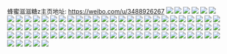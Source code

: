 蜂蜜滋滋糖z主页地址: https://weibo.com/u/3488926267 
![](https://wx4.sinaimg.cn/mw2000/cff4ca3bly1h8qwn72imbj20oi0woq9z.jpg) 
![](https://wx4.sinaimg.cn/mw2000/cff4ca3bly1h8qwn7jpu1j20re10jwjj.jpg) 
![](https://wx4.sinaimg.cn/mw2000/cff4ca3bly1h8qwn85131j20u0141n4z.jpg) 
![](https://wx4.sinaimg.cn/mw2000/cff4ca3bly1h8qwn8w3uyj20u0141n60.jpg) 
![](https://wx4.sinaimg.cn/mw2000/cff4ca3bly1h8qwn9fdz0j20u0140wlu.jpg) 
![](https://wx4.sinaimg.cn/mw2000/cff4ca3bly1h8qwna18otj20u0141aic.jpg) 
![](https://wx4.sinaimg.cn/mw2000/cff4ca3bly1h8qwn6jjwjj20u0140woc.jpg) 
![](https://wx4.sinaimg.cn/mw2000/cff4ca3bly1h8qwnam4a0j20u014046f.jpg) 
![](https://wx4.sinaimg.cn/mw2000/cff4ca3bly1h8qwnbefldj20u0140qb6.jpg) 
![](https://wx4.sinaimg.cn/mw2000/cff4ca3bly1h8l0azeb20j20uk6s8u0z.jpg) 
![](https://wx4.sinaimg.cn/mw2000/cff4ca3bly1h8l0awf8fej20uk5xpe83.jpg) 
![](https://wx4.sinaimg.cn/mw2000/cff4ca3bly1h8l0b16a8ej20uk5xpnpe.jpg) 
![](https://wx4.sinaimg.cn/mw2000/cff4ca3bly1h8l0b31b0vj20uk5xpu0y.jpg) 
![](https://wx4.sinaimg.cn/mw2000/cff4ca3bly1h8l0b59wy0j20uk67v1kz.jpg) 
![](https://wx4.sinaimg.cn/mw2000/cff4ca3bly1h8l0b7l4waj20uk5xp1kz.jpg) 
![](https://wx4.sinaimg.cn/mw2000/cff4ca3bly1h86t7ql057j20tz0x8gpt.jpg) 
![](https://wx4.sinaimg.cn/mw2000/cff4ca3bly1h86p28gyesj20u01t0adu.jpg) 
![](https://wx4.sinaimg.cn/mw2000/cff4ca3bly1h80durvgf4j20zu0ig400.jpg) 
![](https://wx4.sinaimg.cn/mw2000/cff4ca3bly1h7z912sk9qj20v50u0q5i.jpg) 
![](https://wx4.sinaimg.cn/mw2000/cff4ca3bly1h7vp4zroiij20t00d5406.jpg) 
![](https://wx4.sinaimg.cn/mw2000/cff4ca3bly1h7otsqcigaj20oc0godi7.jpg) 
![](https://wx4.sinaimg.cn/mw2000/cff4ca3bly1h7obt1jwroj20uk5xpe83.jpg) 
![](https://wx4.sinaimg.cn/mw2000/cff4ca3bly1h7obl8y1ymj20uk5ni4qr.jpg) 
![](https://wx4.sinaimg.cn/mw2000/cff4ca3bly1h7oblbfwsmj20uk5z6000.jpg) 
![](https://wx4.sinaimg.cn/mw2000/cff4ca3bly1h7oblegpj2j20uk5xp7wj.jpg) 
![](https://wx4.sinaimg.cn/mw2000/cff4ca3bly1h7oblgvz3gj20uk5xpqv7.jpg) 
![](https://wx4.sinaimg.cn/mw2000/cff4ca3bly1h7oblk6hahj20uk5xpnpf.jpg) 
![](https://wx4.sinaimg.cn/mw2000/cff4ca3bly1h6oefw2ak4j20uk72ewxh.jpg) 
![](https://wx4.sinaimg.cn/mw2000/cff4ca3bly1h6oefz2mj7j20uk6s81kx.jpg) 
![](https://wx4.sinaimg.cn/mw2000/cff4ca3bly1h6oeg2764hj20uk6s8u0z.jpg) 
![](https://wx4.sinaimg.cn/mw2000/cff4ca3bly1h6oeg4n7f1j20uk6s87te.jpg) 
![](https://wx4.sinaimg.cn/mw2000/cff4ca3bly1h6oeg7anf5j20uk7wxe84.jpg) 
![](https://wx4.sinaimg.cn/mw2000/cff4ca3bly1h6oega0zyqj20uk6s87wh.jpg) 
![](https://wx4.sinaimg.cn/mw2000/cff4ca3bly1h63q7hh9p9j20zo0yoq9t.jpg) 
![](https://wx4.sinaimg.cn/mw2000/cff4ca3bly1h60obpfr2sj22c0340kjo.jpg) 
![](https://wx4.sinaimg.cn/mw2000/cff4ca3bly1h60obnrcrdj22tc480kjr.jpg) 
![](https://wx4.sinaimg.cn/mw2000/cff4ca3bly1h60obr8awrj24802tcb2d.jpg) 
![](https://wx4.sinaimg.cn/mw2000/cff4ca3bly1h60obshzsej22tc480qcf.jpg) 
![](https://wx4.sinaimg.cn/mw2000/cff4ca3bly1h60obuep2oj24802tc4fb.jpg) 
![](https://wx4.sinaimg.cn/mw2000/cff4ca3bly1h60obw91dzj24802tc4qp.jpg) 
![](https://wx4.sinaimg.cn/mw2000/cff4ca3bly1h5ume9kp32j20u03m1h58.jpg) 
![](https://wx4.sinaimg.cn/mw2000/cff4ca3bly1h5umebfxkuj20u03m1qkq.jpg) 
![](https://wx4.sinaimg.cn/mw2000/cff4ca3bly1h5umedkhg6j20u03m1ka0.jpg) 
![](https://wx4.sinaimg.cn/mw2000/cff4ca3bly1h5umefm6faj20u02x0ww9.jpg) 
![](https://wx4.sinaimg.cn/mw2000/cff4ca3bly1h5umei82arj20u03217nx.jpg) 
![](https://wx4.sinaimg.cn/mw2000/cff4ca3bly1h5qctbjqltj20u05001kx.jpg) 
![](https://wx4.sinaimg.cn/mw2000/cff4ca3bly1h5qctljripj20u0502b29.jpg) 
![](https://wx4.sinaimg.cn/mw2000/cff4ca3bly1h5qctmzzgkj20u05001kx.jpg) 
![](https://wx4.sinaimg.cn/mw2000/cff4ca3bly1h5qctnua0wj20u0500b29.jpg) 
![](https://wx4.sinaimg.cn/mw2000/cff4ca3bly1h5qctp2w25j20u05a17wh.jpg) 
![](https://wx4.sinaimg.cn/mw2000/cff4ca3bly1h5qctqbkinj20u05004qp.jpg) 
![](https://wx4.sinaimg.cn/mw2000/cff4ca3bly1h5qctr28rcj20u05007wh.jpg) 
![](https://wx4.sinaimg.cn/mw2000/cff4ca3bly1h5qctt5pdsj20u0641hdt.jpg) 
![](https://wx4.sinaimg.cn/mw2000/cff4ca3bly1h5qcts80o7j20u05u1hdt.jpg) 
![](https://wx4.sinaimg.cn/mw2000/cff4ca3bly1h5d6zw6ervj20zo1n3dp1.jpg) 
![](https://wx4.sinaimg.cn/mw2000/cff4ca3bly1h4zlyvouo9j20zo256aum.jpg) 
![](https://wx4.sinaimg.cn/mw2000/cff4ca3bly1h4ylmn3ob2j20zo256hdt.jpg) 
![](https://wx4.sinaimg.cn/mw2000/cff4ca3bly1h4oykwqw8kj20uk6831kz.jpg) 
![](https://wx4.sinaimg.cn/mw2000/cff4ca3bly1h4oylaz5upj20uk5qanpe.jpg) 
![](https://wx4.sinaimg.cn/mw2000/cff4ca3bly1h4oykhu0cqj20uk683x6q.jpg) 
![](https://wx4.sinaimg.cn/mw2000/cff4ca3bly1h4oylt7akwj20uk683qv6.jpg) 
![](https://wx4.sinaimg.cn/mw2000/cff4ca3bly1h4oym784mjj20uk60gx6q.jpg) 
![](https://wx4.sinaimg.cn/mw2000/cff4ca3bly1h4oymtnr41j20uk65lkjn.jpg) 
![](https://wx4.sinaimg.cn/mw2000/cff4ca3bly1h4nns1cve8j20zm0xxwhh.jpg) 
![](https://wx4.sinaimg.cn/mw2000/cff4ca3bly1h4nns21axlj20zo2567o3.jpg) 
![](https://wx4.sinaimg.cn/mw2000/cff4ca3bly1h4ld4py6lmj20zo256kjl.jpg) 
![](https://wx4.sinaimg.cn/mw2000/cff4ca3bly1h4ie9b83j6j21be0zkgyf.jpg) 
![](https://wx4.sinaimg.cn/mw2000/cff4ca3bly1h4fladlozzj20u01907hb.jpg) 
![](https://wx4.sinaimg.cn/mw2000/cff4ca3bly1h4fladyw2rj205c05c745.jpg) 
![](https://wx4.sinaimg.cn/mw2000/cff4ca3bly1h4avprrm4wj20zo256jwb.jpg) 
![](https://wx4.sinaimg.cn/mw2000/cff4ca3bly1h46l1ie3r9j22bh3404qt.jpg) 
![](https://wx4.sinaimg.cn/mw2000/cff4ca3bly1h46l1kz82nj22c034i4qv.jpg) 
![](https://wx4.sinaimg.cn/mw2000/cff4ca3bly1h46l1nanrtj22c0340u10.jpg) 
![](https://wx4.sinaimg.cn/mw2000/cff4ca3bly1h46l1qi72gj222n3404qr.jpg) 
![](https://wx4.sinaimg.cn/mw2000/cff4ca3bly1h46l1tfx6ej222n340qv7.jpg) 
![](https://wx4.sinaimg.cn/mw2000/cff4ca3bly1h46l1wrebtj222n3401kz.jpg) 
![](https://wx4.sinaimg.cn/mw2000/cff4ca3bly1h46l1zeuk1j22c03404qt.jpg) 
![](https://wx4.sinaimg.cn/mw2000/cff4ca3bly1h46l24cwy1j22c03407wm.jpg) 
![](https://wx4.sinaimg.cn/mw2000/cff4ca3bly1h46l1f7rhjj21xd2w1u0y.jpg) 
![](https://wx4.sinaimg.cn/mw2000/cff4ca3bly1h3xpkh4nq9j20u014013w.jpg) 
![](https://wx4.sinaimg.cn/mw2000/cff4ca3bly1h3p18ew9mkj20uk5xx1kz.jpg) 
![](https://wx4.sinaimg.cn/mw2000/cff4ca3bly1h3p18g4d86j20uk6831kz.jpg) 
![](https://wx4.sinaimg.cn/mw2000/cff4ca3bly1h3p18hsbyyj20uk683u0y.jpg) 
![](https://wx4.sinaimg.cn/mw2000/cff4ca3bly1h3p18is7kyj20uk55whdu.jpg) 
![](https://wx4.sinaimg.cn/mw2000/cff4ca3bly1h3p18jt3hrj20uk55whdu.jpg) 
![](https://wx4.sinaimg.cn/mw2000/cff4ca3bly1h3p18kp7tlj20uk5wzkjm.jpg) 
